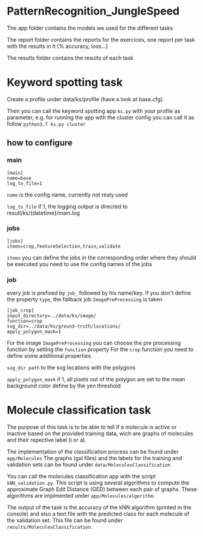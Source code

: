 # PatternRecognition_JungleSpeed
The app folder contains the models we used for the different tasks

The report folder contains the reports for the exercices, one report per task with the results in it (% accuracy, loss...)

The results folder contains the results of each task

# Keyword spotting task
Create a profile under data/ks/profile (have a look at base.cfg).

Then you can call the keyword spotting app `ks.py` with your profile as parameter, e.g. for running the app with the cluster config you can call it as follow `python3.7 ks.py cluster`
 
## how to configure

### main 
```buildoutcfg
[main]
name=base
log_to_file=1
```
`name` is the config name, currently not realy used

`log_to_file` if 1, the logging output is directed to result/ks/{datetime}/main.log

### jobs
```buildoutcfg
[jobs]
items=crop,featureSelection,train,validate

```
`items` you can define the jobs in the corresponding order where they should be executed you need to use the config names of the jobs
### job
every job is prefixed by `job_` followed by his name/key. If you don't define the property `type`, the fallback job `ImagePreProcessing` is taken
````buildoutcfg
[job_crop]
input_directory=../data/ks/image/
function=crop
svg_dir=../data/ks/ground-truth/locations/
apply_polygon_mask=1
````
For the image `ImagePreProcessing` you can choose the pre processing function by setting the `function` property
For the `crop` function you need to define some additional properties.

`svg_dir path` to the svg locations with the polygons

`apply_polygon_mask` if 1, all pixels out of the polygon are set to the mean background color define by the yen threshold

# Molecule classification task
The purpose of this task is to be able to tell if a molecule is active or inactive based on the provided training data, wich are graphs of molecules and their repective label (i or a).

The implementation of the classification process can be found under `app/Molecules`
The graphs (gxl files) and the labels for the training and validation sets can be found under `data/MoleculesClassification`

You can call the molecules classification app with the script `kNN_validation.py`.
This script is using several algorithms to compute the approximate Graph Edit Distance (GED) between each pair of graphs. These algorithms are implmented under `app/Molecules/algorithm`.

The output of the task is the accuracy of the kNN algorithm (printed in the console) and also a text file with the predicted class for each molecule of the validation set. This file can be found under `results/MoleculesClassification`.









